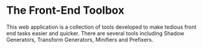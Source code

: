 # The Front-End Toolbox
This web application is a collection of tools developed to make tedious front end tasks easier and quicker.
There are several tools including Shadow Generators, Transform Generators, Minifiers and Prefixers.
